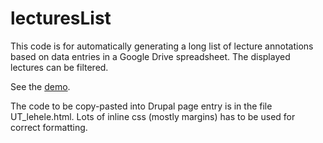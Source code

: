 # lecturesList

This code is for automatically generating a long list of lecture annotations based on data entries in a Google Drive spreadsheet. The displayed lectures can be filtered.

See the [demo](http://kodu.ut.ee/~mihkel84/loengutedemo/).

The code to be copy-pasted into Drupal page entry is in the file UT_lehele.html. Lots of inline css (mostly margins) has to be used for correct formatting.